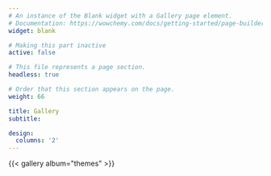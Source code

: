 ```yaml
---
# An instance of the Blank widget with a Gallery page element.
# Documentation: https://wowchemy.com/docs/getting-started/page-builder/
widget: blank

# Making this part inactive
active: false

# This file represents a page section.
headless: true

# Order that this section appears on the page.
weight: 66

title: Gallery
subtitle:

design:
  columns: '2'
---
```


{{< gallery album="themes" >}}
